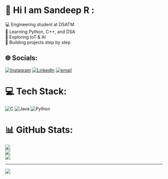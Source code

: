 # 💫 Hi I am Sandeep R :

💻 Engineering student at DSATM<br>🚀 Learning Python, C++, and DSA<br>🌱 Exploring IoT & AI<br>🔗 Building projects step by step


## 🌐 Socials:
[![Instagram](https://img.shields.io/badge/Instagram-%23E4405F.svg?logo=Instagram&logoColor=white)](https://instagram.com/__s_a_nde_e_p) [![LinkedIn](https://img.shields.io/badge/LinkedIn-%230077B5.svg?logo=linkedin&logoColor=white)](https://linkedin.com/in/sandeep-r-213184337) [![email](https://img.shields.io/badge/Email-D14836?logo=gmail&logoColor=white)](mailto:sandeepravikumaran@gmail.com) 

# 💻 Tech Stack:
![C](https://img.shields.io/badge/c-%2300599C.svg?style=for-the-badge&logo=c&logoColor=white) ![Java](https://img.shields.io/badge/java-%23ED8B00.svg?style=for-the-badge&logo=openjdk&logoColor=white) ![Python](https://img.shields.io/badge/python-3670A0?style=for-the-badge&logo=python&logoColor=ffdd54)
# 📊 GitHub Stats:
![](https://github-readme-stats.vercel.app/api?username=Sandeep800-200&theme=dark&hide_border=false&include_all_commits=false&count_private=false)<br/>
![](https://nirzak-streak-stats.vercel.app/?user=Sandeep800-200&theme=dark&hide_border=false)<br/>
![](https://github-readme-stats.vercel.app/api/top-langs/?username=Sandeep800-200&theme=dark&hide_border=false&include_all_commits=false&count_private=false&layout=compact)

---
[![](https://visitcount.itsvg.in/api?id=Sandeep800-200&icon=0&color=0)](https://visitcount.itsvg.in)

<!-- Proudly created with GPRM ( https://gprm.itsvg.in ) -->
